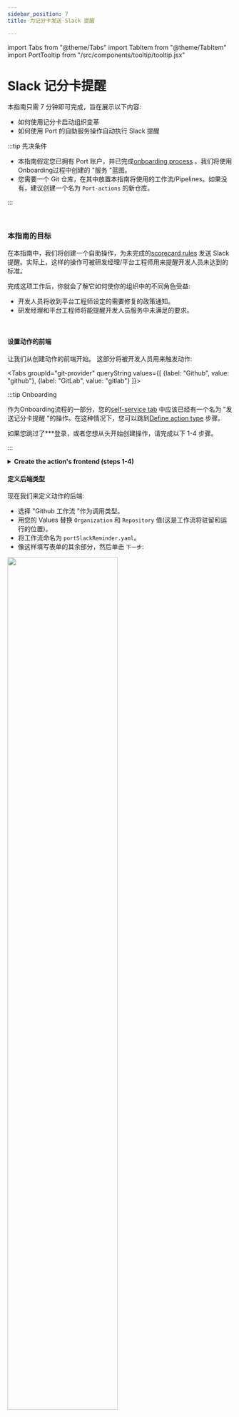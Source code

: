 ```yaml
---
sidebar_position: 7
title: 为记分卡发送 Slack 提醒

---
```


import Tabs from "@theme/Tabs"
import TabItem from "@theme/TabItem"
import PortTooltip from "/src/components/tooltip/tooltip.jsx"

# Slack 记分卡提醒

本指南只需 7 分钟即可完成，旨在展示以下内容: 

* 如何使用记分卡启动组织变革
* 如何使用 Port 的自助服务操作自动执行 Slack 提醒

:::tip  先决条件

* 本指南假定您已拥有 Port 账户，并已完成[onboarding process](/quickstart) 。我们将使用Onboarding过程中创建的 "服务 "蓝图。
* 您需要一个 Git 仓库，在其中放置本指南将使用的工作流/Pipelines。如果没有，建议创建一个名为 `Port-actions` 的新仓库。

:::

<br/>

### 本指南的目标

在本指南中，我们将创建一个自助操作，为未完成的[scorecard rules](https://docs.getport.io/promote-scorecards/#what-is-a-scorecard) 发送 Slack 提醒。实际上，这样的操作可被研发经理/平台工程师用来提醒开发人员未达到的标准。

完成这项工作后，你就会了解它如何使你的组织中的不同角色受益: 

* 开发人员将收到平台工程师设定的需要修复的政策通知。
* 研发经理和平台工程师将能提醒开发人员服务中未满足的要求。

<br/>

#### 设置动作的前端

让我们从创建动作的前端开始。 这部分将被开发人员用来触发动作: 

<Tabs groupId="git-provider" queryString values={[
{label: "Github", value: "github"},
{label: "GitLab", value: "gitlab"}
]}>

<TabItem value="github" label="Github">

:::tip  Onboarding

作为Onboarding流程的一部分，您的[self-service tab](https://app.getport.io/self-serve) 中应该已经有一个名为 "发送记分卡提醒 "的操作。在这种情况下，您可以跳到[Define action type](#define-backend-type) 步骤。

如果您跳过了***登录，或者您想从头开始创建操作，请完成以下 1-4 步骤。

:::

<details>
<summary><b>Create the action's frontend (steps 1-4)</b></summary>

1. 要开始操作，请访问 Port 应用程序中的[Self-service tab](https://app.getport.io/self-serve) ，然后点击 "新建操作": 

<img src='/img/guides/actionsCreateNew.png' width='50%' />

2.Port 中的每个操作都与一个<PortTooltip id="blueprint">蓝图</PortTooltip>直接相关。由于我们要发送的是服务提醒，因此将从下拉菜单中引用我们在[quickstart guide](/quickstart) 中创建的 "服务 "蓝图。
3.像这样填写操作的基本细节，然后单击 "下一步": 

<img src='/img/guides/actionReminderBasicDetails.png' width='60%' />

4.再次单击 "下一步"，因为在此操作中我们不需要用户输入信息。

</details>

#### 定义后端类型

现在我们来定义动作的后端: 

* 选择 "Github 工作流 "作为调用类型。
* 用您的 Values 替换 `Organization` 和 `Repository` 值(这是工作流将驻留和运行的位置)。
* 将工作流命名为 `portSlackReminder.yaml`。
* 像这样填写表单的其余部分，然后单击 `下一步`: 

<img src='/img/guides/slackReminderBackend.png' width='70%' />

<br/><br/>

最后一步是自定义动作的权限。 为简单起见，我们将使用默认设置。 欲了解更多信息，请参阅[permissions](/create-self-service-experiences/set-self-service-actions-rbac/) 页面。 点击 "创建"。

</TabItem>

<TabItem value="gitlab" label="GitLab">

:::tip  Onboarding

作为Onboarding流程的一部分，您的[self-service tab](https://app.getport.io/self-serve) 中应该已经有一个名为 "发送记分卡提醒 "的操作。在这种情况下，您可以跳到[Define action type](#define-backend-type) 步骤。

如果您跳过了***登录，或者您想从头开始创建操作，请完成以下 1-4 步骤。

:::

<details>
<summary><b>Create the action's frontend (steps 1-4)</b></summary>

1. 要开始操作，请访问 Port 应用程序中的[Self-service tab](https://app.getport.io/self-serve) ，然后点击 "新建操作": 

<img src='/img/guides/actionsCreateNew.png' width='50%' />

2.Port 中的每个操作都与一个<PortTooltip id="blueprint">蓝图</PortTooltip>直接相关。由于我们要发送的是服务提醒，因此将从下拉菜单中引用我们在[quickstart guide](/quickstart) 中创建的 "服务 "蓝图。
3.像这样填写操作的基本细节，然后单击 "下一步": 

<img src='/img/guides/actionReminderBasicDetails.png' width='60%' />

4.再次单击 "下一步"，因为在此操作中我们不需要用户输入信息。

</details>

现在我们来定义动作的后端: 

* 选择 "触发 Webhook URL "作为 "调用类型"。
* 端点 URL "暂时留空，我们将在下一节创建它，然后回来更新。
* 像这样填写表单的其余部分，然后点击`下一步`: 

<img src='/img/guides/slackReminderBackendGitLab.png' width='70%' />

<br/><br/>

最后一步是自定义动作的权限。 为简单起见，我们将使用默认设置。 欲了解更多信息，请参阅[permissions](/create-self-service-experiences/set-self-service-actions-rbac/) 页面。 点击 "创建"。

</TabItem>

</Tabs>

action的前端已准备就绪 🥳

<br/>

#### 设置action的后端

现在，我们要编写我们的操作将触发的逻辑: 

<Tabs groupId="git-provider" queryString values={[
{label: "Github", value: "github"},
{label: "GitLab", value: "gitlab"}
]}>

<TabItem value="github" label="Github">

1. 首先，让我们创建必要的 token 和 secrets: 
    - 转到所需的 Slack 频道，然后[setup incoming webhooks](https://api.slack.com/messaging/webhooks) 。确保复制 webhook URL，我们将在 Github 工作流程中使用它。
    - 进入[Port application](https://app.getport.io/) ，点击右上角的"..."，然后点击 "Credentials"。复制 "客户端 ID "和 "客户端 secret"。
2.在工作流程所在的版本库中，在 "设置 -> secret和变量 -> 操作 "下创建 3 个新secret: 

* `SLACK_WEBHOOK_URL` - 目标频道的 Slack Webhook URL。
* `PORT_CLIENT_ID` - 从 Port 应用程序复制的客户端 ID。
* `PORT_CLIENT_SECRET` - 从 Port 应用程序复制的客户端secret。

<img src='/img/guides/repositorySecretSlack.png' width='80%' />

<br/><br/>

3.现在，让我们创建包含逻辑的工作流文件。在`.github/workflows`下，创建一个名为`portSlackReminder.yaml`的新文件，并使用以下代码段作为其内容: 

<details>
<summary><b>Github workflow (click to expand)</b></summary>

```yaml showLineNumbers
# portSlackReminder.yaml

name: Generate Scorecards Reminders
on:
  workflow_dispatch:
    inputs:
      port_payload:
        required: true
        type: string
jobs:
    generate-scorecards-reminders:
        runs-on: ubuntu-latest
        steps:
            - name: Generate Scorecards Reminders
              uses: port-labs/port-sender@v0.2.3
              with:
                operation_kind: scorecard_reminder
                port_client_id: ${{ secrets.PORT_CLIENT_ID }}
                port_client_secret: ${{ secrets.PORT_CLIENT_SECRET }}
                slack_webhook_url: ${{ secrets.SLACK_WEBHOOK_URL }}
                blueprint: service
                scorecard: ProductionReadiness
                target_kind: slack
            - name: Report status to Port
              uses: port-labs/port-github-action@v1
              with:
                clientId: ${{ secrets.PORT_CLIENT_ID }}
                clientSecret: ${{ secrets.PORT_CLIENT_SECRET }}
                operation: PATCH_RUN
                runId: ${{ fromJson(inputs.port_payload).context.runId }}
                logMessage: |
                    Slack reminder sent successfully 🚀
```

</details>

:::tip  Port Initiatives sender Github action 此工作流程被引用到 Port 的[Initiatives Sender GitHub Action](https://github.com/marketplace/actions/port-sender) 中，用于发送 Slack 消息。

:::

</TabItem>

<TabItem value="gitlab" label="GitLab">

1. 首先，让我们创建所需的 webhook 和变量: 

* 转到所需的 Slack 频道，然后[setup incoming webhooks](https://api.slack.com/messaging/webhooks) 。确保复制 webhook URL，我们将在 Github 工作流程中使用它。
* 进入[Port application](https://app.getport.io/) ，点击右上角的"..."，然后点击 "凭据"。复制 "客户端 ID "和 "客户端 secret"。

2.在管道所在的 GitLab 项目中，在 "设置->CI/CD->变量 "下创建 3 个新变量: 

* `SLACK_WEBHOOK_URL` - 目标频道的 Slack Webhook URL。
* `PORT_CLIENT_ID` - 从 Port 应用程序复制的客户端 ID。
* `PORT_CLIENT_SECRET` - 从 Port 应用程序复制的客户端secret。

<img src='/img/guides/repositorySecretSlackGitLab.png' width='75%' />

3.在 GitLab 中创建用于触发 GitLab 的 webhook: 

* 创建[pipeline trigger token](https://docs.gitlab.com/ee/ci/triggers) ；
* 使用项目详细信息构建[pipeline trigger webhook URL](https://docs.gitlab.com/ee/ci/triggers/#use-a-webhook) 。
* 返回 Port，编辑您的操作，并在其 "后端 "步骤的 "端点 URL "字段中粘贴 webhook URL。

4.现在让我们创建包含逻辑的 Pipelines 文件。在 GitLab 项目中新建一个名为 `gitlab-ci.yaml` 的文件，并将以下代码段作为其内容: 

<details>
<summary><b>GitLab pipeline (click to expand)</b></summary>

```yaml showLineNumbers
image: python:3.10.0-alpine

stages:
  - fetch-port-access-token
  - send_reminders
  - post-run-logs
  - update-run-status

fetch-port-access-token: # Example - get the Port API access token and RunId
  stage: fetch-port-access-token
  except:
    - pushes
  before_script:
    - apk update
    - apk add jq curl -q
  script:
    - |
      accessToken=$(curl -X POST \
        -H 'Content-Type: application/json' \
        -d '{"clientId": "'"$PORT_CLIENT_ID"'", "clientSecret": "'"$PORT_CLIENT_SECRET"'"}' \
        -s 'https://api.getport.io/v1/auth/access_token' | jq -r '.accessToken')
      echo "ACCESS_TOKEN=$accessToken" >> data.env
      runId=$(cat $TRIGGER_PAYLOAD | jq -r '.context.runId')
      echo "RUN_ID=$runId" >> data.env
  artifacts:
    reports:
      dotenv: data.env

generate-scorecards-reminders:
  stage: send_reminders
  image: docker:24.0.7
  services:
    - docker:24.0.7-dind
  script:
    - image_name="ghcr.io/port-labs/port-sender:$VERSION"
    - echo "Generate Scorecards Reminders"
    - |
      docker run -i --rm --platform="linux/arm64/v8" \
      -e INPUT_PORT_CLIENT_ID=$PORT_CLIENT_ID \
      -e INPUT_PORT_CLIENT_SECRET=$PORT_CLIENT_SECRET \
      -e INPUT_SLACK_WEBHOOK_URL=$SLACK_WEBHOOK_URL \
      -e INPUT_OPERATION_KIND="scorecard_reminder" \
      -e INPUT_BLUEPRINT="service" \
      -e INPUT_SCORECARD="ProductionReadiness" \
      -e INPUT_TARGET_KIND="slack" \
      $image_name
    - echo "Report status to Port"

post-run-logs:
  stage: post-run-logs
  except:
    - pushes
  image: curlimages/curl:latest
  script:
    - |
      curl -X POST \
        -H 'Content-Type: application/json' \
        -H "Authorization: Bearer $ACCESS_TOKEN" \
        -d '{"message": "Slack reminder sent successfully 🚀"}' \
        "https://api.getport.io/v1/actions/runs/$RUN_ID/logs"
update-run-status:
  stage: update-run-status
  except:
    - pushes
  image: curlimages/curl:latest
  script:
    - |
      curl -X PATCH \
        -H 'Content-Type: application/json' \
        -H "Authorization: Bearer $ACCESS_TOKEN" \
        -d '{"status":"SUCCESS", "message": {"run_status": "Created Merge Request for '"$bucket_name"' successfully! Merge Request URL: '"$MR_URL"'"}}' \
        "https://api.getport.io/v1/actions/runs/$RUN_ID"

variables:
  PORT_CLIENT_ID: $PORT_CLIENT_ID
  PORT_CLIENT_SECRET: $PORT_CLIENT_SECRET
  SLACK_WEBHOOK_URL: $SLACK_WEBHOOK_URL
  VERSION: "0.2.3"
```

</details>

</TabItem>

</Tabs>

<br/>

完成！动作已准备就绪，可以开始使用 🚀

<br/>

### 执行操作

创建操作后，该操作将出现在 Port 应用程序的 "自助服务 "选项卡下: 

<img src='/img/guides/selfServiceAfterReminderCreation.png' width='75%' />

1. 点击 "创建 "开始执行操作。
2. 点击 "执行"。弹出一个小窗口，点击`查看详情`: 

<img src='/img/guides/executionDetails.png' width='45%' />

<br/><br/>

3.该页面提供了有关操作运行的详细信息。可以看到，后端返回了 `Success`， repo 已成功创建: 

<img src='/img/guides/runStatusReminder.png' width='90%' />

:::tip  记录操作进度 💡 注意底部的 "日志流"，它可用于报告进度、结果和错误。 点击[here](https://docs.getport.io/create-self-service-experiences/reflect-action-progress/) 了解更多信息。

:::

<br/>

4.现在您可以进入 Slack 频道并查看记分卡提醒: 

<img src='/img/guides/slackReminderExample.png' width='50%' />

恭喜！您现在可以从 Port 💪🏽 轻松发送 Slack 提醒信息了。

#### 结论

创建记分卡是我们在开发生命周期中设定标准的第一步。 然而，为了确保达到这些标准，我们需要将违反规则的行为转化为action项目。 通过自动化 Slack 提醒和创建 Jira 任务，我们可以使用熟悉的工具在整个组织内推动变革，将其原生结合到我们的交付生命周期中。

### 更多例子

* * [Open/Close JIRA issues based on scorecards](/promote-scorecards/manage-using-3rd-party-apps/jira)
* [Send a scorecard report on Slack](/promote-scorecards/manage-using-3rd-party-apps/slack#slack-scorecard-report-example)

